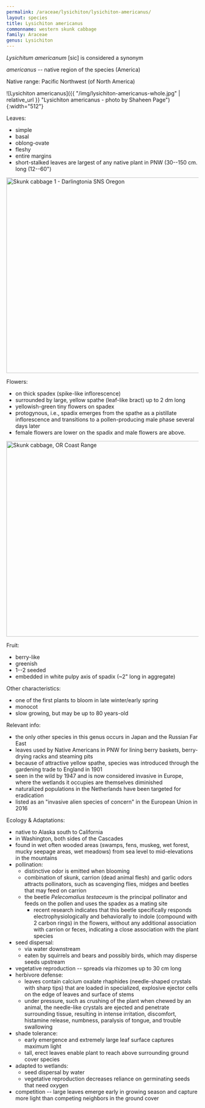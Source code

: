 ```yaml
---
permalink: /araceae/lysichiton/lysichiton-americanus/
layout: species
title: Lysichiton americanus
commonname: western skunk cabbage
family: Araceae
genus: Lysichiton
---
```


*Lysichitum americanum* [sic] is considered a synonym

*americanus* -- native region of the species (America)

Native range: Pacific Northwest (of North America)

![Lysichiton americanus]({{ "/img/lysichiton-americanus-whole.jpg" | relative_url }} "Lysichiton americanus - photo by Shaheen Page"){:width="512"}


Leaves:
  - simple
  - basal
  - oblong-ovate
  - fleshy
  - entire margins
  - short-stalked leaves are largest of any native plant in PNW (30--150 cm. long (12--60")

<a title="Ian Poellet / CC BY-SA (https://creativecommons.org/licenses/by-sa/4.0)" href="https://commons.wikimedia.org/wiki/File:Skunk_cabbage_1_-_Darlingtonia_SNS_Oregon.jpg"><img width="512" alt="Skunk cabbage 1 - Darlingtonia SNS Oregon" src="https://upload.wikimedia.org/wikipedia/commons/thumb/4/40/Skunk_cabbage_1_-_Darlingtonia_SNS_Oregon.jpg/512px-Skunk_cabbage_1_-_Darlingtonia_SNS_Oregon.jpg"></a>

Flowers:
  - on thick spadex (spike-like inflorescence)
  - surrounded by large, yellow spathe (leaf-like bract) up to 2 dm long
  - yellowish-green tiny flowers on spadex
  - protogynous, i.e., spadix emerges from the spathe as a pistillate inflorescence and transitions to a pollen-producing male phase several days later
  - female flowers are lower on the spadix and male flowers are above.

<a title="Jsayre64 / CC BY-SA (https://creativecommons.org/licenses/by-sa/3.0)" href="https://commons.wikimedia.org/wiki/File:Skunk_cabbage,_OR_Coast_Range.JPG"><img width="512" alt="Skunk cabbage, OR Coast Range" src="https://upload.wikimedia.org/wikipedia/commons/thumb/d/d9/Skunk_cabbage%2C_OR_Coast_Range.JPG/512px-Skunk_cabbage%2C_OR_Coast_Range.JPG"></a>

Fruit:
  - berry-like
  - greenish
  - 1--2 seeded
  - embedded in white pulpy axis of spadix (~2" long in aggregate)



Other characteristics:
  - one of the first plants to bloom in late winter/early spring
  - monocot
  - slow growing, but may be up to 80 years-old



Relevant info:
  - the only other species in this genus occurs in Japan and the Russian Far East
  - leaves used by Native Americans in PNW for lining berry baskets, berry-drying racks and steaming pits
  - because of attractive yellow spathe, species was introduced through the gardening trade to England in 1901
  - seen in the wild by 1947 and is now considered invasive in Europe, where the wetlands it occupies are themselves diminished
  - naturalized populations in the Netherlands have been targeted for eradication
  - listed as an "invasive alien species of concern" in the European Union in 2016

Ecology & Adaptations:
  - native to Alaska south to California
  - in Washington, both sides of the Cascades
  - found in wet often wooded areas (swamps, fens, muskeg, wet forest, mucky seepage areas, wet meadows) from sea level to mid-elevations in the mountains
  - pollination:
    - distinctive odor is emitted when blooming
    - combination of skunk, carrion (dead animal flesh) and garlic odors attracts pollinators, such as scavenging flies, midges and beetles that may feed on carrion
    - the beetle *Pelecomalius testaceum* is the principal pollinator and feeds on the pollen and uses the spadex as a mating site
      - recent research indicates that this beetle specifically responds electrophysiologically and behaviorally to indole (compound with 2 carbon rings) in the flowers, without any additional association with carrion or feces, indicating a close association with the plant species
  - seed dispersal:
    - via water downstream
    - eaten by squirrels and bears and possibly birds, which may disperse seeds upstream
  - vegetative reproduction -- spreads via rhizomes up to 30 cm long
  - herbivore defense:
    - leaves contain calcium oxalate rhaphides (needle-shaped crystals with sharp tips) that are loaded in specialized, explosive ejector cells on the edge of leaves and surface of stems
    - under pressure, such as crushing of the plant when chewed by an animal, the needle-like crystals are ejected and penetrate surrounding tissue, resulting in intense irritation, discomfort, histamine release, numbness, paralysis of tongue, and trouble swallowing
  - shade tolerance:
    - early emergence and extremely large leaf surface captures maximum light
    - tall, erect leaves enable plant to reach above surrounding ground cover species
  - adapted to wetlands:
    - seed dispersal by water
    - vegetative reproduction decreases reliance on germinating seeds that need oxygen
  - competition -- large leaves emerge early in growing season and capture more light than competing neighbors in the ground cover
